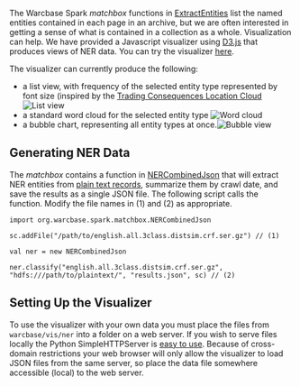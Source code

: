 The Warcbase Spark _matchbox_ functions in [ExtractEntities](https://github.com/lintool/warcbase/wiki/Spark-Named-Entity-Recognition) list the named entities contained in each page in an archive, but we are often interested in getting a sense of what is contained in a collection as a whole. Visualization can help. We have provided a Javascript visualizer using [D3.js](http://d3js.org/) that produces views of NER data. You can try the visualizer [here](http://jrwiebe.github.io/WAHR/nervis/).

The visualizer can currently produce the following:
* a list view, with frequency of the selected entity type represented by font size (inspired by the [Trading Consequences Location Cloud](http://tcqdev.edina.ac.uk/vis/locationCloud/index.php?com=Sugar) 
![List view](http://jrwiebe.github.io/WAHR/nervis/screenshots/listview.png)
* a standard word cloud for the selected entity type ![Word cloud](http://jrwiebe.github.io/WAHR/nervis/screenshots/wordcloud.png)
* a bubble chart, representing all entity types at once.![Bubble view](http://jrwiebe.github.io/WAHR/nervis/screenshots/bubbleview.png)

## Generating NER Data
The _matchbox_ contains a function in [NERCombinedJson](https://github.com/lintool/warcbase/blob/master/src/main/scala/org/warcbase/spark/matchbox/NERCombinedJson.scala) that will extract NER entities from [plain text records](./Spark-Extracting-Domain-Level-Plain-Text/), summarize them by crawl date, and save the results as a single JSON file. The following script calls the function. Modify the file names in (1) and (2) as appropriate.

```
import org.warcbase.spark.matchbox.NERCombinedJson

sc.addFile("/path/to/english.all.3class.distsim.crf.ser.gz") // (1)

val ner = new NERCombinedJson

ner.classify("english.all.3class.distsim.crf.ser.gz", "hdfs:///path/to/plaintext/", "results.json", sc) // (2)
```

## Setting Up the Visualizer
To use the visualizer with your own data you must place the files from `warcbase/vis/ner` into a folder on a web server. If you wish to serve files locally the Python SimpleHTTPServer is [easy to use](http://www.pythonforbeginners.com/modules-in-python/how-to-use-simplehttpserver/). Because of cross-domain restrictions your web browser will only allow the visualizer to load JSON files from the same server, so place the data file somewhere accessible (local) to the web server.
